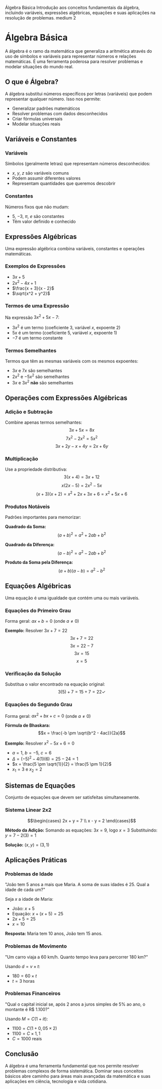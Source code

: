 Álgebra Básica
Introdução aos conceitos fundamentais da álgebra, incluindo variáveis, expressões algébricas, equações e suas aplicações na resolução de problemas.
medium
2

# Álgebra Básica

A álgebra é o ramo da matemática que generaliza a aritmética através do uso de símbolos e variáveis para representar números e relações matemáticas. É uma ferramenta poderosa para resolver problemas e modelar situações do mundo real.

## O que é Álgebra?

A álgebra substitui números específicos por letras (variáveis) que podem representar qualquer número. Isso nos permite:

- Generalizar padrões matemáticos
- Resolver problemas com dados desconhecidos
- Criar fórmulas universais
- Modelar situações reais

## Variáveis e Constantes

### Variáveis
Símbolos (geralmente letras) que representam números desconhecidos:
- $x$, $y$, $z$ são variáveis comuns
- Podem assumir diferentes valores
- Representam quantidades que queremos descobrir

### Constantes
Números fixos que não mudam:
- $5$, $-3$, $\pi$, $e$ são constantes
- Têm valor definido e conhecido

## Expressões Algébricas

Uma expressão algébrica combina variáveis, constantes e operações matemáticas.

### Exemplos de Expressões
- $3x + 5$
- $2x^2 - 4x + 1$
- $\frac{x + 3}{x - 2}$
- $\sqrt{x^2 + y^2}$

### Termos de uma Expressão
Na expressão $3x^2 + 5x - 7$:
- $3x^2$ é um termo (coeficiente 3, variável $x$, expoente 2)
- $5x$ é um termo (coeficiente 5, variável $x$, expoente 1)
- $-7$ é um termo constante

### Termos Semelhantes
Termos que têm as mesmas variáveis com os mesmos expoentes:
- $3x$ e $7x$ são semelhantes
- $2x^2$ e $-5x^2$ são semelhantes
- $3x$ e $3x^2$ **não** são semelhantes

## Operações com Expressões Algébricas

### Adição e Subtração
Combine apenas termos semelhantes:
$$3x + 5x = 8x$$
$$7x^2 - 2x^2 = 5x^2$$
$$3x + 2y - x + 4y = 2x + 6y$$

### Multiplicação
Use a propriedade distributiva:
$$3(x + 4) = 3x + 12$$
$$x(2x - 5) = 2x^2 - 5x$$
$$(x + 3)(x + 2) = x^2 + 2x + 3x + 6 = x^2 + 5x + 6$$

### Produtos Notáveis
Padrões importantes para memorizar:

**Quadrado da Soma:**
$$(a + b)^2 = a^2 + 2ab + b^2$$

**Quadrado da Diferença:**
$$(a - b)^2 = a^2 - 2ab + b^2$$

**Produto da Soma pela Diferença:**
$$(a + b)(a - b) = a^2 - b^2$$

## Equações Algébricas

Uma equação é uma igualdade que contém uma ou mais variáveis.

### Equações do Primeiro Grau
Forma geral: $ax + b = 0$ (onde $a \neq 0$)

**Exemplo:** Resolver $3x + 7 = 22$
$$3x + 7 = 22$$
$$3x = 22 - 7$$
$$3x = 15$$
$$x = 5$$

### Verificação da Solução
Substitua o valor encontrado na equação original:
$$3(5) + 7 = 15 + 7 = 22 \checkmark$$

### Equações do Segundo Grau
Forma geral: $ax^2 + bx + c = 0$ (onde $a \neq 0$)

**Fórmula de Bhaskara:**
$$x = \frac{-b \pm \sqrt{b^2 - 4ac}}{2a}$$

**Exemplo:** Resolver $x^2 - 5x + 6 = 0$
- $a = 1$, $b = -5$, $c = 6$
- $\Delta = (-5)^2 - 4(1)(6) = 25 - 24 = 1$
- $x = \frac{5 \pm \sqrt{1}}{2} = \frac{5 \pm 1}{2}$
- $x_1 = 3$ e $x_2 = 2$

## Sistemas de Equações

Conjunto de equações que devem ser satisfeitas simultaneamente.

### Sistema Linear 2x2
$$\begin{cases}
2x + y = 7 \\
x - y = 2
\end{cases}$$

**Método da Adição:**
Somando as equações: $3x = 9$, logo $x = 3$
Substituindo: $y = 7 - 2(3) = 1$

**Solução:** $(x, y) = (3, 1)$

## Aplicações Práticas

### Problemas de Idade
"João tem 5 anos a mais que Maria. A soma de suas idades é 25. Qual a idade de cada um?"

Seja $x$ a idade de Maria:
- João: $x + 5$
- Equação: $x + (x + 5) = 25$
- $2x + 5 = 25$
- $x = 10$

**Resposta:** Maria tem 10 anos, João tem 15 anos.

### Problemas de Movimento
"Um carro viaja a 60 km/h. Quanto tempo leva para percorrer 180 km?"

Usando $d = v \times t$:
- $180 = 60 \times t$
- $t = 3$ horas

### Problemas Financeiros
"Qual o capital inicial se, após 2 anos a juros simples de 5% ao ano, o montante é R$ 1.100?"

Usando $M = C(1 + it)$:
- $1100 = C(1 + 0,05 \times 2)$
- $1100 = C \times 1,1$
- $C = 1000$ reais

## Conclusão

A álgebra é uma ferramenta fundamental que nos permite resolver problemas complexos de forma sistemática. Dominar seus conceitos básicos abre caminho para áreas mais avançadas da matemática e suas aplicações em ciência, tecnologia e vida cotidiana.